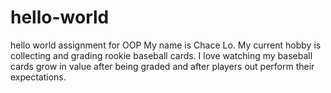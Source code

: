 # hello-world
hello world assignment for OOP
My name is Chace Lo. My current hobby is collecting and grading rookie baseball cards.
I love watching my baseball cards grow in value after being graded and after players
out perform their expectations.
